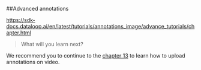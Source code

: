 ##Advanced annotations 

https://sdk-docs.dataloop.ai/en/latest/tutorials/annotations_image/advance_tutorials/chapter.html








> What will you learn next? 

We recommend you to continue to the [chapter 13](part_13_annotations_on_video.md) to learn how to upload annotations on video. 





